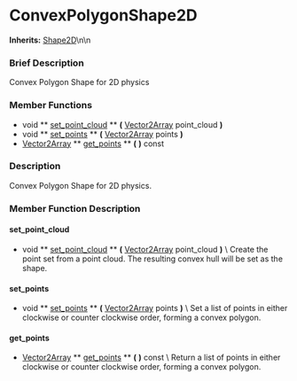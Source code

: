 #  ConvexPolygonShape2D  
**Inherits:** [Shape2D](class_shape2d)\\n\\n
###  Brief Description  
Convex Polygon Shape for 2D physics

###  Member Functions 
  * void  ** [set_point_cloud](#set_point_cloud) **  **(** [Vector2Array](class_vector2array) point_cloud  **)**
  * void  ** [set_points](#set_points) **  **(** [Vector2Array](class_vector2array) points  **)**
  * [Vector2Array](class_vector2array)  ** [get_points](#get_points) **  **(** **)** const

###  Description  
Convex Polygon Shape for 2D physics.

###  Member Function Description  
#### <a name="set_point_cloud">set_point_cloud</a>
  * void  ** [set_point_cloud](#set_point_cloud) **  **(** [Vector2Array](class_vector2array) point_cloud  **)**
\\
Create the point set from a point cloud. The resulting convex hull will be set as the shape.
#### <a name="set_points">set_points</a>
  * void  ** [set_points](#set_points) **  **(** [Vector2Array](class_vector2array) points  **)**
\\
Set a list of points in either clockwise or counter clockwise order, forming a convex polygon.
#### <a name="get_points">get_points</a>
  * [Vector2Array](class_vector2array)  ** [get_points](#get_points) **  **(** **)** const
\\
Return a list of points in either clockwise or counter clockwise order, forming a convex polygon.
